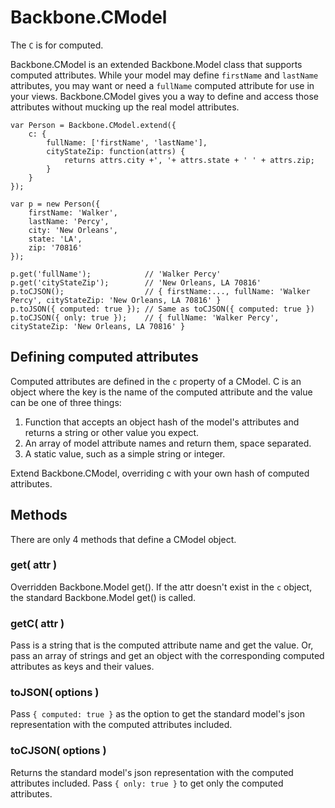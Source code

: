 # Backbone.CModel

The `C` is for computed.

Backbone.CModel is an extended Backbone.Model class that supports computed attributes. 
While your model may define `firstName` and `lastName` attributes, you may want or
need a `fullName` computed attribute for use in your views. Backbone.CModel gives
you a way to define and access those attributes without mucking up the real model
attributes.

```
var Person = Backbone.CModel.extend({
	c: {
		fullName: ['firstName', 'lastName'],
		cityStateZip: function(attrs) {
			returns attrs.city +', '+ attrs.state + ' ' + attrs.zip;
		}
	}
});

var p = new Person({ 
	firstName: 'Walker',
	lastName: 'Percy',
	city: 'New Orleans',
	state: 'LA',
	zip: '70816'
});

p.get('fullName'); 			  // 'Walker Percy'
p.get('cityStateZip'); 		  // 'New Orleans, LA 70816'
p.toCJSON();		          // { firstName:..., fullName: 'Walker Percy', cityStateZip: 'New Orleans, LA 70816' }
p.toJSON({ computed: true }); // Same as toCJSON({ computed: true })
p.toCJSON({ only: true }); 	  // { fullName: 'Walker Percy', cityStateZip: 'New Orleans, LA 70816' }

```

## Defining computed attributes

Computed attributes are defined in the `c` property of a CModel. C is an object where
the key is the name of the computed attribute and the value can be one of three things:

1. Function that accepts an object hash of the model's attributes and returns a string or 
other value you expect.
2. An array of model attribute names and return them, space separated.
3. A static value, such as a simple string or integer.

Extend Backbone.CModel, overriding c with your own hash of computed attributes.

## Methods

There are only 4 methods that define a CModel object.

### get( attr )

Overridden Backbone.Model get(). If the attr doesn't exist in the `c` object,
the standard Backbone.Model get() is called.

### getC( attr )

Pass is a string that is the computed attribute name and get the value. Or,
pass an array of strings and get an object with the corresponding computed 
attributes as keys and their values.

### toJSON( options )

Pass `{ computed: true }` as the option to get the standard model's json
representation with the computed attributes included.

### toCJSON( options )

Returns the standard model's json representation with the computed attributes included.
Pass `{ only: true }` to get only the computed attributes.
